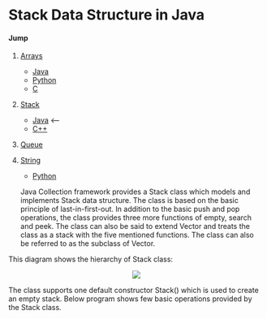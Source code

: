 # Stack Data Structure in Java

#### Jump
1. [Arrays](https://github.com/kaweendras/Data-Structures/tree/master/Arrays) 
    - [Java](https://github.com/kaweendras/Data-Structures/tree/master/Arrays/Java)
    - [Python](https://github.com/kaweendras/Data-Structures/tree/master/Arrays/Python)
    - [C](https://github.com/kaweendras/Data-Structures/tree/master/Arrays/C)
2. [Stack](https://github.com/kaweendras/Data-Structures/tree/master/Stack) 
    - [Java](https://github.com/kaweendras/Data-Structures/tree/master/Stack/Java) <--
    - [C++](https://github.com/kaweendras/Data-Structures/tree/master/Stack/C++) 
3. [Queue](https://github.com/kaweendras/Data-Structures/tree/master/Queue) 
4. [String](https://github.com/kaweendras/Data-Structures/tree/master/String) 
    - [Python](https://github.com/kaweendras/Data-Structures/tree/master/String/Python)


    Java Collection framework provides a Stack class which models and implements Stack data structure. The class is based on the basic principle of last-in-first-out. In addition to the basic push and pop operations, the class provides three more functions of empty, search and peek. The class can also be said to extend Vector and treats the class as a stack with the five mentioned functions. The class can also be referred to as the subclass of Vector.

This diagram shows the hierarchy of Stack class:

<p align="center">
  <img  src="https://media.geeksforgeeks.org/wp-content/uploads/Selection_028.png">
</p>

The class supports one default constructor Stack() which is used to create an empty stack.
Below program shows few basic operations provided by the Stack class.




